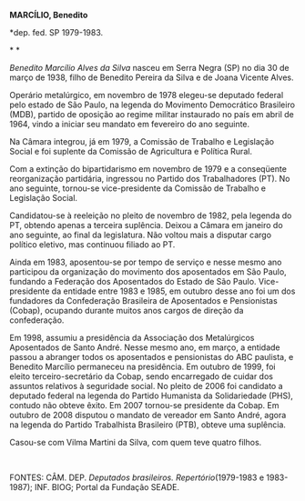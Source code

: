 **MARCÍLIO, Benedito**

\*dep. fed. SP 1979-1983.

* *

*Benedito Marcílio Alves da Silva* nasceu em Serra Negra (SP) no dia 30
de março de 1938, filho de Benedito Pereira da Silva e de Joana Vicente
Alves.

Operário metalúrgico, em novembro de 1978 elegeu-se deputado federal
pelo estado de São Paulo, na legenda do Movimento Democrático Brasileiro
(MDB), partido de oposição ao regime militar instaurado no país em abril
de 1964, vindo a iniciar seu mandato em fevereiro do ano seguinte.

Na Câmara integrou, já em 1979, a Comissão de Trabalho e Legislação
Social e foi suplente da Comissão de Agricultura e Política Rural.

Com a extinção do bipartidarismo em novembro de 1979 e a conseqüente
reorganização partidária, ingressou no Partido dos Trabalhadores (PT).
No ano seguinte, tornou-se vice-presidente da Comissão de Trabalho e
Legislação Social.

Candidatou-se à reeleição no pleito de novembro de 1982, pela legenda do
PT, obtendo apenas a terceira suplência. Deixou a Câmara em janeiro do
ano seguinte, ao final da legislatura. Não voltou mais a disputar cargo
político eletivo, mas continuou filiado ao PT.

Ainda em 1983, aposentou-se por tempo de serviço e nesse mesmo ano
participou da organização do movimento dos aposentados em São Paulo,
fundando a Federação dos Aposentados do Estado de São Paulo.
Vice-presidente da entidade entre 1983 e 1985, em outubro desse ano foi
um dos fundadores da Confederação Brasileira de Aposentados e
Pensionistas (Cobap), ocupando durante muitos anos cargos de direção da
confederação.

Em 1998, assumiu a presidência da Associação dos Metalúrgicos
Aposentados de Santo André. Nesse mesmo ano, em março, a entidade passou
a abranger todos os aposentados e pensionistas do ABC paulista, e
Benedito Marcílio permaneceu na presidência. Em outubro de 1999, foi
eleito terceiro-secretário da Cobap, sendo encarregado de cuidar dos
assuntos relativos à seguridade social. No pleito de 2006 foi candidato
a deputado federal na legenda do Partido Humanista da Solidariedade
(PHS), contudo não obteve êxito. Em 2007 tornou-se presidente da Cobap.
Em outubro de 2008 disputou o mandato de vereador em Santo André, agora
na legenda do Partido Trabalhista Brasileiro (PTB), obteve uma
suplência.

Casou-se com Vilma Martini da Silva, com quem teve quatro filhos.

 

FONTES: CÂM. DEP. *Deputados brasileiros. Repertório*(1979-1983 e
1983-1987); INF. BIOG; Portal da Fundação SEADE.

 
